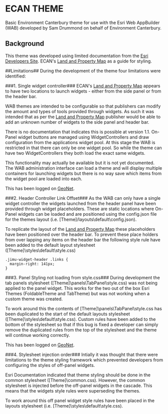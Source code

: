 # ECAN THEME #
Basic Environment Canterbury theme for use with the Esri Web AppBuilder (WAB) developed by Sam Drummond on behalf of Environment Canterbury.

## Background ##
This theme was developed using limited documentation from the [Esri Developers Site](https://developers.arcgis.com/web-appbuilder/guide/create-a-theme.htm). ECAN's [Land and Property Map](http://canterburymaps.govt.nz/WebApps/PropertyMap/?SEARCH=VAL|2240008336) as a guide for styling.

##Limitations##
During the development of the theme four limitations were identified:

###1. Single widget controller###
ECAN's [Land and Property Map](http://canterburymaps.govt.nz/WebApps/PropertyMap/?SEARCH=VAL|2240008336) appears to have two locations to launch widgets - either from the side panel or from the header bar. 

WAB themes are intended to be configurable so that publishers can modify the amount and types of tools provided through widgets.  As such it was intended that as per the [Land and Property Map](http://canterburymaps.govt.nz/WebApps/PropertyMap/?SEARCH=VAL|2240008336) publisher would be able to add an unknown number of widgets to the side panel and header bar. 

There is no documentation that indicates this is possible at version 1.1. On-Panel widget buttons are managed using WidgetControllers and draw configuration from the applications widget pool. At this stage the WAB is restricted in that there can only be one widget pool. So while the theme can have two WidgetControllers they both load the exact same widgets. 

This functionality may actually be available but it is not yet documented. The WAB administration interface can load a theme and will display multiple containers for launching widgets but there is no way save which items from the widget pool are loaded into each.

This has been logged on [GeoNet](https://geonet.esri.com/thread/127783).

###2. Header Controller Link Offset###
As the WAB can only have a single widget controller the widgets launched from the header panel have been provided through widget placeholders. These are static locations where On-Panel widgets can be loaded and are positioned using the config.json file for the themes layout (i.e. [Theme]/layouts\default\config.json). 

To replicate the layout of the [Land and Property Map](http://canterburymaps.govt.nz/WebApps/PropertyMap/?SEARCH=VAL|2240008336) these placeholders have been positioned over the header bar. To prevent these place holders from over lapping any items on the header bar the following style rule have been added to the default layout stylesheet ([Theme]\styles\default\style.css)

    .jimu-widget-header .links {
      margin-right: 141px;
    }

###3. Panel Styling not loading from style.css###
During development the tab panels stylesheet ([Theme]\panels\TabPanel\style.css) was not being applied to the panel widget. This works for the two out of the box Esri Themes (FoldableTheme and TabTheme) but was not working when a custom theme was created.  

To work around this the contents of [Theme]\panels\TabPanel\style.css has been duplicated to the start of the default layouts stylesheet ([Theme]\styles\default\style.css). Custom rules have been added to the bottom of the stylesheet so that if this bug is fixed a developer can simply remove the duplicated rules from the top of the stylesheet and the theme will continue working correctly.  

This has been logged on [GeoNet](https://geonet.esri.com/thread/127782).

###4. Stylesheet injection order###
Intially it was thought that there were limitations to the theme styling framework which prevented developers from configuring the styles of off-panel widgets. 

Esri Documentation indicated that theme styling should be done in the common stylesheet ([Theme]\common.css). However, the common stylesheet is injected before the off-panel widgets in the cascade. This means that the widgets style rules were superseding the themes. 

To work around this off panel widget style rules have been placed in the layouts stylesheet (i.e. [Theme]\styles\default\style.css).